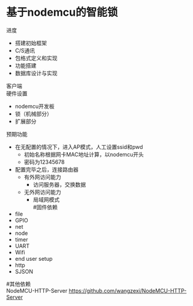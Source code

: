 # 基于nodemcu的智能锁
进度
* 搭建初始框架
* C/S通讯
* 包格式定义和实现
* 功能搭建
* 数据库设计与实现

客户端   
硬件设置
* nodemcu开发板
* 锁（机械部分）
* 扩展部分

预期功能
* 在无配置的情况下，进入AP模式，人工设置ssid和pwd
    * 初始名称根据网卡MAC地址计算，以nodemcu开头
    * 密码为12345678
* 配置完毕之后，连接路由器
   * 有外网访问能力
       * 访问服务器，交换数据
	* 无外网访问能力
    	* 局域网模式 	
#固件依赖
* file
* GPIO
* net
* node
* timer
* UART
* Wifi
* end user setup
* http
* SJSON


#其他依赖   
NodeMCU-HTTP-Server https://github.com/wangzexi/NodeMCU-HTTP-Server